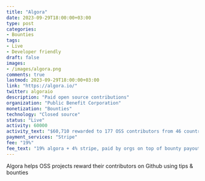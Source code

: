 ```yaml
---
title: "Algora"
date: 2023-09-29T18:00:00+03:00
type: post
categories:
- Bounties
tags:
- Live
- Developer friendly
draft: false
images:
- /images/algora.png
comments: true
lastmod: 2023-09-29T18:00:00+03:00
link: "https://algora.io/"
twitter: algoraio
description: "Paid open source contributions"
organization: "Public Benefit Corporation"
monetization: "Bounties"
technology: "Closed source"
status: "Live"
activity: 60000
activity_text: "$60,710 rewarded to 177 OSS contributors from 46 countries in 2023"
payment_services: "Stripe"
fee: "19%"
fee_text: "19% algora + 4% stripe, paid by orgs on top of bounty payouts"
---
```


Algora helps OSS projects reward their contributors on Github using tips & bounties<!--more-->

